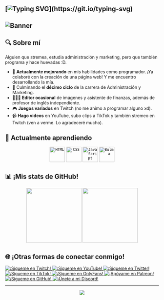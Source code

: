 [![Typing SVG](https://readme-typing-svg.herokuapp.com?font=Fira+Code&weight=600&size=30&duration=2000&pause=1000&center=true&vCenter=true&multiline=true&width=1200&height=100&lines=Soy+RandoMike.;%C2%A1Bienvenido+a+mi+perfil+de+GitHub!)](https://git.io/typing-svg)
---
![Banner](https://github.com/IlRando/MyShowcase/blob/main/RandoMaik%20Banner%20Git.png?raw=true)
---
## 🔍 Sobre mí
Alguien que stremea, estudia administración y marketing, pero que también programa y hace huevadas :D.
<div align="left">

- 🔭 **Actualmente mejorando** en mis habilidades como programador. ¡Ya colaboré con la creación de una página web! Y me encuentro desarrollando la mía. 
- 🌱 Culminando el **décimo ciclo** de la carrera de Administración y Marketing.
- 👨🏽‍💻 **Editor ocasional** de imágenes y asistente de finanzas, además de profesor de inglés independiente.
- 🎮 **Juegos variados** en Twitch (no me animo a programar alguno xd).
- 📹 **Hago videos** en YouTube, subo clips a TikTok y también stremeo en Twitch (ven a verme. Lo agradeceré mucho).

## 📖 Actualmente aprendiendo
<div align="center">
	<code><img width="50" src="https://user-images.githubusercontent.com/25181517/192158954-f88b5814-d510-4564-b285-dff7d6400dad.png" alt="HTML" title="HTML"/></code>
	<code><img width="50" src="https://user-images.githubusercontent.com/25181517/183898674-75a4a1b1-f960-4ea9-abcb-637170a00a75.png" alt="CSS" title="CSS"/></code>
	<code><img width="50" src="https://user-images.githubusercontent.com/25181517/117447155-6a868a00-af3d-11eb-9cfe-245df15c9f3f.png" alt="JavaScript" title="JavaScript"/></code>
	<code><img width="50" src="https://github-production-user-asset-6210df.s3.amazonaws.com/136815194/268487504-e5fe87f3-f2ee-419d-8299-14dc573f3603.png" alt="Bulma" title="Bulma"/></code>
</div>

## 📊 ¡Mis stats de GitHub!

<div align="center">
  <img height="180px" src="https://github-readme-stats.vercel.app/api?username=IlRando&show_icons=true&theme=merko&hide_rank=true&bg_color=90,000000,1C2600"/>
  <img height="180px" src="https://github-readme-stats.vercel.app/api/top-langs/?username=IlRando&layout=compact&theme=merko&card_width=495&bg_color=90,000000,273500"/>
</div>

  
## 🌐 ¡Otras formas de conectar conmigo!

<a href="https://www.twitch.tv/RandoMaik" target="_blank">
    <img alt="¡Sígueme en Twitch!" src="https://img.shields.io/badge/Twitch-9146FF?style=for-the-badge&logo=twitch&logoColor=white"/>
</a>
    <a href="https://www.youtube.com/@RandoMike" target="_blank">
    <img alt="¡Sígueme en YouTube!" src="https://img.shields.io/badge/YouTube-FF0000?style=for-the-badge&logo=youtube&logoColor=white"/>
</a>
<a href="https://x.com/RandoMikeYT" target="_blank">
    <img alt="¡Sígueme en Twitter!" src="https://img.shields.io/badge/Twitter-1DA1F2?style=for-the-badge&logo=x&logoColor=white"/>
</a>
<a href="https://www.tiktok.com/@RandoMaik" target="_blank">
    <img alt="¡Sígueme en TikTok!" src="https://img.shields.io/badge/TikTok-000000?style=for-the-badge&logo=tiktok&logoColor=white"/>
</a>
<a href="https://onlyfans.com/RandoSeggs" target="_blank">
    <img alt="¡Sígueme en OnlyFans!" src="https://img.shields.io/badge/OnlyFans-0000FF?style=for-the-badge&logo=onlyfans&logoColor=white"/>
</a>
<a href="https://www.patreon.com/RandoMaik" target="_blank">
    <img alt="¡Apóyame en Patreon!" src="https://img.shields.io/badge/Patreon-FF424D?style=for-the-badge&logo=patreon&logoColor=white"/>
</a>
<a href="https://www.github.com/IlRando" target="_blank">
    <img alt="¡Sígueme en GitHub!" src="https://img.shields.io/badge/GitHub-181717?style=for-the-badge&logo=github&logoColor=white"/>
</a>
<a href="https://discord.gg/GmBhGuZnmd" target="_blank">
    <img alt="¡Únete a mi Discord!" src="https://img.shields.io/badge/Discord-7289DA?style=for-the-badge&logo=discord&logoColor=white"/>
</a>

---
<div align="center">

![](https://api.visitorbadge.io/api/VisitorHit?user=IlRando&repo=IlRando&countColor=%237B1E7A)

</div>
